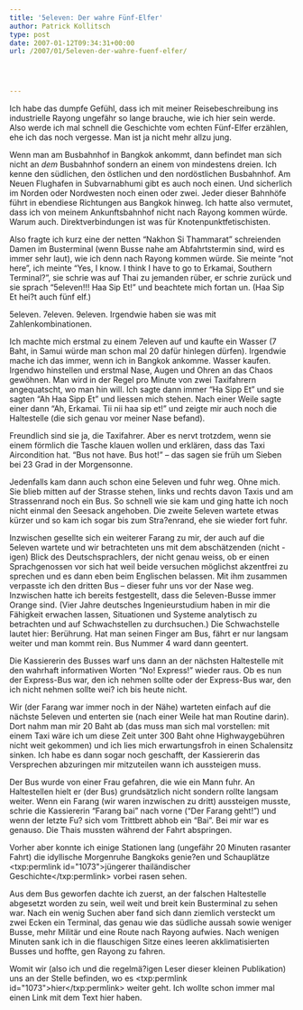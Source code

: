 ```yaml
---
title: '5eleven: Der wahre Fünf-Elfer'
author: Patrick Kollitsch
type: post
date: 2007-01-12T09:34:31+00:00
url: /2007/01/5eleven-der-wahre-fuenf-elfer/




---
```

Ich habe das dumpfe Gefühl, dass ich mit meiner Reisebeschreibung ins industrielle Rayong ungefähr so lange brauche, wie ich hier sein werde. Also werde ich mal schnell die Geschichte vom echten Fünf-Elfer erzählen, ehe ich das noch vergesse. Man ist ja nicht mehr allzu jung.

Wenn man am Busbahnhof in Bangkok ankommt, dann befindet man sich nicht an _dem_ Busbahnhof sondern an einem von mindestens dreien. Ich kenne den südlichen, den östlichen und den nordöstlichen Busbahnhof. Am Neuen Flughafen in Subvarnabhumi gibt es auch noch einen. Und sicherlich im Norden oder Nordwesten noch einen oder zwei. Jeder dieser Bahnhöfe führt in ebendiese Richtungen aus Bangkok hinweg. Ich hatte also vermutet, dass ich von meinem Ankunftsbahnhof nicht nach Rayong kommen würde. Warum auch. Direktverbindungen ist was für Knotenpunktfetischisten.

Also fragte ich kurz eine der netten &#8220;Nakhon Si Thammarat&#8221; schreienden Damen im Busterminal (wenn Busse nahe am Abfahrtstermin sind, wird es immer sehr laut), wie ich denn nach Rayong kommen würde. Sie meinte &#8220;not here&#8221;, ich meinte &#8220;Yes, I know. I think I have to go to Erkamai, Southern Terminal?&#8221;, sie schrie was auf Thai zu jemanden rüber, er schrie zurück und sie sprach &#8220;5eleven!!! Haa Sip Et!&#8221; und beachtete mich fortan un. (Haa Sip Et hei?t auch fünf elf.)

5eleven. 7eleven. 9eleven. Irgendwie haben sie was mit Zahlenkombinationen. 

Ich machte mich erstmal zu einem 7eleven auf und kaufte ein Wasser (7 Baht, in Samui würde man schon mal 20 dafür hinlegen dürfen). Irgendwie mache ich das immer, wenn ich in Bangkok ankomme. Wasser kaufen. Irgendwo hinstellen und erstmal Nase, Augen und Ohren an das Chaos gewöhnen. Man wird in der Regel pro Minute von zwei Taxifahrern angequatscht, wo man hin will. Ich sagte dann immer &#8220;Ha Sipp Et&#8221; und sie sagten &#8220;Ah Haa Sipp Et&#8221; und liessen mich stehen. Nach einer Weile sagte einer dann &#8220;Ah, Erkamai. Tii nii haa sip et!&#8221; und zeigte mir auch noch die Haltestelle (die sich genau vor meiner Nase befand). 

Freundlich sind sie ja, die Taxifahrer. Aber es nervt trotzdem, wenn sie einem förmlich die Tasche klauen wollen und erklären, dass das Taxi Aircondition hat. &#8220;Bus not have. Bus hot!&#8221; &#8211; das sagen sie früh um Sieben bei 23 Grad in der Morgensonne.

Jedenfalls kam dann auch schon eine 5eleven und fuhr weg. Ohne mich. Sie blieb mitten auf der Strasse stehen, links und rechts davon Taxis und am Strassenrand noch ein Bus. So schnell wie sie kam und ging hatte ich noch nicht einmal den Seesack angehoben. Die zweite 5eleven wartete etwas kürzer und so kam ich sogar bis zum Stra?enrand, ehe sie wieder fort fuhr. 

Inzwischen gesellte sich ein weiterer Farang zu mir, der auch auf die 5eleven wartete und wir betrachteten uns mit dem abschätzenden (nicht -igen) Blick des Deutschsprachlers, der nicht genau weiss, ob er einen Sprachgenossen vor sich hat weil beide versuchen möglichst akzentfrei zu sprechen und es dann eben beim Englischen belassen. Mit ihm zusammen verpasste ich den dritten Bus &#8211; dieser fuhr uns vor der Nase weg. Inzwischen hatte ich bereits festgestellt, dass die 5eleven-Busse immer Orange sind. (Vier Jahre deutsches Ingenieurstudium haben in mir die Fähigkeit erwachen lassen, Situationen und Systeme analytisch zu betrachten und auf Schwachstellen zu durchsuchen.) Die Schwachstelle lautet hier: Berührung. Hat man seinen Finger am Bus, fährt er nur langsam weiter und man kommt rein. Bus Nummer 4 ward dann geentert.

Die Kassiererin des Busses warf uns dann an der nächsten Haltestelle mit den wahrhaft informativen Worten &#8220;No! Express!&#8221; wieder raus. Ob es nun der Express-Bus war, den ich nehmen sollte oder der Express-Bus war, den ich nicht nehmen sollte wei? ich bis heute nicht.

Wir (der Farang war immer noch in der Nähe) warteten einfach auf die nächste 5eleven und enterten sie (nach einer Weile hat man Routine darin). Dort nahm man mir 20 Baht ab (das muss man sich mal vorstellen: mit einem Taxi wäre ich um diese Zeit unter 300 Baht ohne Highwaygebühren nicht weit gekommen) und ich lies mich erwartungsfroh in einen Schalensitz sinken. Ich habe es dann sogar noch geschafft, der Kassiererin das Versprechen abzuringen mir mitzuteilen wann ich aussteigen muss. 

Der Bus wurde von einer Frau gefahren, die wie ein Mann fuhr. An Haltestellen hielt er (der Bus) grundsätzlich nicht sondern rollte langsam weiter. Wenn ein Farang (wir waren inzwischen zu dritt) aussteigen musste, schrie die Kassiererin &#8220;Farang bai&#8221; nach vorne (&#8220;Der Farang geht!&#8221;) und wenn der letzte Fu? sich vom Trittbrett abhob ein &#8220;Bai&#8221;. Bei mir war es genauso. Die Thais mussten während der Fahrt abspringen.

Vorher aber konnte ich einige Stationen lang (ungefähr 20 Minuten rasanter Fahrt) die idyllische Morgenruhe Bangkoks genie?en und Schauplätze <txp:permlink id="1073">jüngerer thailändischer Geschichte</txp:permlink> vorbei rasen sehen. 

Aus dem Bus geworfen dachte ich zuerst, an der falschen Haltestelle abgesetzt worden zu sein, weil weit und breit kein Busterminal zu sehen war. Nach ein wenig Suchen aber fand sich dann ziemlich versteckt um zwei Ecken ein Terminal, das genau wie das südliche aussah sowie weniger Busse, mehr Militär und eine Route nach Rayong aufwies. Nach wenigen Minuten sank ich in die flauschigen Sitze eines leeren akklimatisierten Busses und hoffte, gen Rayong zu fahren.

Womit wir (also ich und die regelmä?igen Leser dieser kleinen Publikation) uns an der Stelle befinden, wo es <txp:permlink id="1073">hier</txp:permlink> weiter geht. Ich wollte schon immer mal einen Link mit dem Text hier haben.